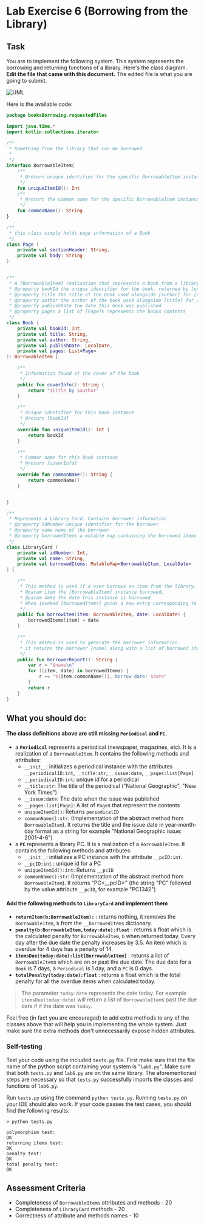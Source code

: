 # Lab Exercise 6 (Borrowing from the Library)

## Task

You are to implement the following system. This system represents the borrowing and returning functions of a library. Here's the class diagram. **Edit the file that came with this document.** The edited file is what you are going to submit.

![UML](https://i.imgur.com/9zHBavi.png)

Here is the available code:

```kotlin
package booksBorrowing.requestedFiles

import java.time.*
import kotlin.collections.iterator

/**
 * Something from the library that can be borrowed
 *
 */
interface BorrowableItem{
    /**
     * @return unique identifier for the specific BorrowableItem instance
     */
    fun uniqueItemId(): Int
    /**
     * @return the common name for the specific BorrowableItem instance
     */
    fun commonName(): String
}

/**
 * this class simply holds page information of a Book
 */
class Page (
    private val sectionHeader: String,
    private val body: String
)


/**
 * A [BorrowableItem] realization that represents a book from a library
 * @property bookId the unique identifier for the book, returned by [uniqueItemId]
 * @property title the title of the book used alongside [author] for [coverInfo]
 * @property author the author of the book used alongside [title] for [coverInfo]
 * @property publishDate the date this book was published
 * @property pages a list of [Page]s represents the books contents
 */
class Book (
    private val bookId: Int,
    private val title: String,
    private val author: String,
    private val publishDate: LocalDate,
    private val pages: List<Page>
): BorrowableItem {

    /**
     * Information found at the cover of the book
     */
    public fun coverInfo(): String {
        return "$title by $author"
    }

    /**
     * Unique identifier for this book instance
     * @return [bookId]
     */
    override fun uniqueItemId(): Int {
        return bookId
    }

    /**
     * Common name for this book instance
     * @return [coverInfo]
     */
    override fun commonName(): String {
        return commonName()
    }


}

/**
 * Represents a Library Card. Contains borrower information
 * @property idNumber unique identifier for the borrower
 * @property name name of the borrower
 * @property borrowedItems a mutable map containing the borrowed items mapped to when said items were borrowed
 */
class LibraryCard (
    private val idNumber: Int,
    private val name: String,
    private val borrowedItems: MutableMap<BorrowableItem, LocalDate>
) {

    /**
     * This method is used if a user borrows an item from the library.
     * @param item the [BorrowableItem] instance borrowed,
     * @param date the date this instance is borrowed
     * When invoked [borrowedItems] gains a new entry corresponding to the passed [item] and [date]
     */
    public fun borrowItem(item: BorrowableItem, date: LocalDate) {
        borrowedItems[item] = date
    }

    /**
     * This method is used to generate the borrower information.
     * it returns the borrower [name] along with a list of borrowed items and when the items were borrowed
     */
    public fun borrowerReport(): String {
        var r = "$name\n"
        for ((item, date) in borrowedItems) {
            r += "${item.commonName()}, borrow date: $date"
        }
        return r
    }
}
```



## What you should do:

#### The class definitions above are still missing `Periodical` and `PC`. 
 - a **`Periodical`** represents a periodical (newspaper, magazines, etc). It is a realization of a `BorrowableItem`. It contains the following methods and attributes:
      - `__init__`: initializes a periodical instance with the attributes `__periodicalID:int`, `__title:str`, `__issue:date`, `__pages:list[Page]`
     - `__periodicalID:int`: unique id for a periodical
     - `__title:str`: The title of the periodical ("National Geographic", "New York Times")
     - `__issue:date`: The date when the issue was published
     - `__pages:list[Page]`: A list of `Page`s that represent the contents
     - `uniqueItemId()`: Returns `periodicalID`
     - `commonName():str`: (Implementation of the abstract method from `BorrowableItem`). It returns the title and the issue date in year-month-day format as a string for example "National Geographic issue: 2001-4-6")
 - a **`PC`** represents a library PC. It is a realization of a `BorrowableItem`.  It contains the following methods and attributes:
      - `__init__`: initializes a PC instance with the attribute `__pcID:int`.
     - `__pcID:int` : unique id for a PC
     - `uniqueItemId():int`: Returns `__pcID`
     - `commonName():str`: (Implementation of the abstract method from `BorrowableItem`). It returns "PC<_\_pcID>" (the string "PC" followed by the value attribute `__pcID`, for example "PC1342")

#### Add the following methods to `LibraryCard` and implement them
 - **`returnItem(b:BorrowableItem):`** : returns nothing, it removes the `BorrowableItem`, `b` from the `__borrowedItems` dictionary.
 - **`penalty(b:BorrowableItem,today:date):float`** : returns a float which is the calculated penalty for `BorrowableItem`, `b` when returned today. Every day after the due date the penalty increases by 3.5. An item which is overdue for 4 days has a penalty of 14. 
 - **`itemsDue(today:date):list[BorrowableItem]`** : returns a list of `BorrowableItem`s which are on or past the due date. The due date for a `Book` is 7 days, a `Periodical` is 1 day, and a `PC` is 0 days.
 - **`totalPenalty(today:date):float`** : returns a float which is the total penalty for all the overdue items when calculated today.

> The parameter `today:date` represents the date today. For example `itemsDue(today:date)` will return a list of `BorrowableItem`s past the due date if if the date was `today`.

Feel free (in fact you are encouraged) to add extra methods to any of the classes above that will help you in implementing the whole system. Just make sure the extra methods don't unnecessarily expose hidden attributes.

### Self-testing
Test your code using the included `tests.py` file. First make sure that the file name of the python script containing your system is "`lab6.py`". Make sure that both `tests.py` and `lab6.py` are on the same library. The aforementioned steps are necessary so that `tests.py` successfully imports the classes and functions of `lab6.py`.

Run `tests.py` using the command `python tests.py`. Running `tests.py` on your IDE should also work. If your code passes the test cases, you should find the following results:
```
> python tests.py
```
```
polymorphism test:
OK
returning items test:
OK
penalty test:
OK
total penalty test:
OK
```

## Assessment Criteria

- Completeness of `BorrowableItems` attributes and methods - 20
- Completeness of `LibraryCard` methods - 20
- Correctness of attribute and methods names - 10